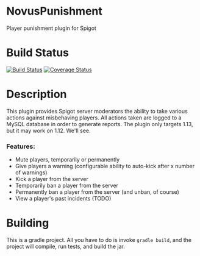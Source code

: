 # NovusPunishment
Player punishment plugin for Spigot

# Build Status
[![Build Status](https://ci.codemc.org/view/Author/job/EbonJaeger/job/NovusPunishment/badge/icon)](https://ci.codemc.org/view/Author/job/EbonJaeger/job/NovusPunishment/)
[![Coverage Status](https://coveralls.io/repos/github/EbonJaeger/NovusPunishment/badge.svg?branch=master)](https://coveralls.io/github/EbonJaeger/NovusPunishment?branch=master)

# Description
This plugin provides Spigot server moderators the ability to take various actions against misbehaving players. All actions taken are logged to a MySQL database in order to generate reports. The plugin only targets 1.13, but it may work on 1.12. We'll see.

### Features:
* Mute players, temporarily or permanently
* Give players a warning (configurable ability to auto-kick after x number of warnings)
* Kick a player from the server
* Temporarily ban a player from the server
* Permanently ban a player from the server (and unban, of course)
* View a player's past incidents (TODO)

# Building
This is a gradle project. All you have to do is invoke `gradle build`, and the project will compile, run tests, and build the jar.
